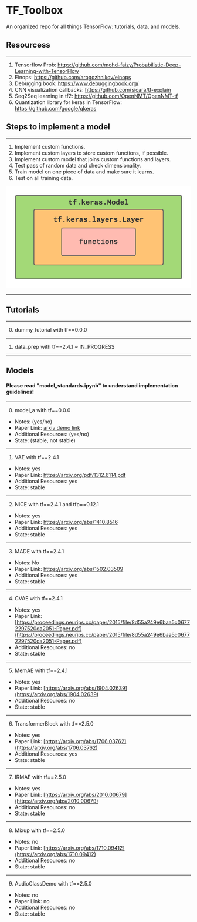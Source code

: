 # TF_Toolbox
An organized repo for all things TensorFlow: tutorials, data, and models. 

## Resourcess
---
1. Tensorflow Prob: https://github.com/mohd-faizy/Probabilistic-Deep-Learning-with-TensorFlow
2. Einops: https://github.com/arogozhnikov/einops
3. Debugging book: https://www.debuggingbook.org/
4. CNN visualization callbacks: https://github.com/sicara/tf-explain
5. Seq2Seq learning in tf2: https://github.com/OpenNMT/OpenNMT-tf
6. Quantization library for keras in TensorFlow: https://github.com/google/qkeras

## Steps to implement a model
---
1. Implement custom functions.
2. Implement custom layers to store custom functions, if possible.
3. Implement custom model that joins custom functions and layers.
4. Test pass of random data and check dimensionality. 
5. Train model on one piece of data and make sure it learns.
6. Test on all training data.  

![GitHub Logo](/images/steps_implement_diagram.png)

---

## Tutorials 
---

0. dummy_tutorial with tf==0.0.0

---

1. data_prep with tf==2.4.1 ~ IN_PROGRESS

---

## Models
#### Please read "model_standards.ipynb" to understand implementation guidelines!

---

0. model_a with tf==0.0.0
  * Notes: (yes/no)
  * Paper Link: [arxiv demo link ](https://arxiv.org/)
  * Additional Resources: (yes/no)
  * State: (stable, not stable)

---

1. VAE with tf==2.4.1
  * Notes: yes
  * Paper Link: [https://arxiv.org/pdf/1312.6114.pdf ](https://arxiv.org/pdf/1312.6114.pdf)
  * Additional Resources: yes
  * State: stable

---

2. NICE with tf==2.4.1 and tfp==0.12.1
  * Notes: yes
  * Paper Link: [https://arxiv.org/abs/1410.8516 ](https://arxiv.org/abs/1410.8516)
  * Additional Resources: yes
  * State: stable

---

3. MADE with tf==2.4.1 
  * Notes: No
  * Paper Link: [https://arxiv.org/abs/1502.03509 ](https://arxiv.org/abs/1502.03509)
  * Additional Resources: yes
  * State: stable

---

4. CVAE with tf==2.4.1
  * Notes: yes
  * Paper Link: [https://proceedings.neurips.cc/paper/2015/file/8d55a249e6baa5c06772297520da2051-Paper.pdf](https://proceedings.neurips.cc/paper/2015/file/8d55a249e6baa5c06772297520da2051-Paper.pdf)
  * Additional Resources: no
  * State: stable

---

5. MemAE with tf==2.4.1
  * Notes: yes
  * Paper Link: [https://arxiv.org/abs/1904.02639](https://arxiv.org/abs/1904.02639)
  * Additional Resources: no
  * State: stable

---

6. TransformerBlock with tf==2.5.0
  * Notes: yes
  * Paper Link: [https://arxiv.org/abs/1706.03762](https://arxiv.org/abs/1706.03762)
  * Additional Resources: yes
  * State: stable

---

7. IRMAE with tf==2.5.0
  * Notes: yes
  * Paper Link: [https://arxiv.org/abs/2010.00679](https://arxiv.org/abs/2010.00679)
  * Additional Resources: no
  * State: stable

---

8. Mixup with tf==2.5.0
  * Notes: no
  * Paper Link: [https://arxiv.org/abs/1710.09412](https://arxiv.org/abs/1710.09412)
  * Additional Resources: no
  * State: stable


---

9. AudioClassDemo with tf==2.5.0
  * Notes: no
  * Paper Link: no
  * Additional Resources: no
  * State: stable
